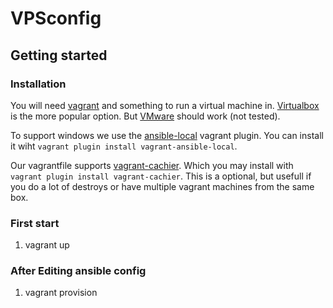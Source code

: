 VPSconfig
=========

Getting started
---------------
### Installation ###
You will need [vagrant](https://www.vagrantup.com/) and something to run a virtual machine in. [Virtualbox](https://www.virtualbox.org) is the more popular option. But [VMware](https://www.vmware.com) should work (not tested).

To support windows we use the [ansible-local](https://github.com/jaugustin/vagrant-ansible-local) vagrant plugin. You can install it wiht `vagrant plugin install vagrant-ansible-local`.

Our vagrantfile supports [vagrant-cachier](http://fgrehm.viewdocs.io/vagrant-cachier). Which you may install with `vagrant plugin install vagrant-cachier`. This is a optional, but usefull if you do a lot of destroys or have multiple vagrant machines from the same box.

### First start ###
1. vagrant up


### After Editing ansible config ###
1. vagrant provision
